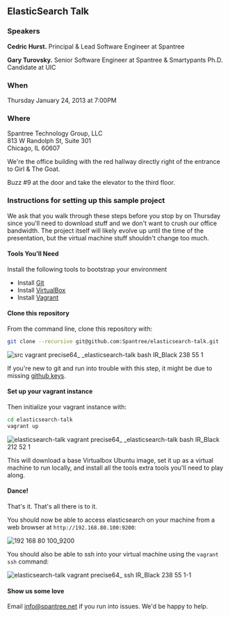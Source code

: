 ## ElasticSearch Talk

### Speakers
**Cedric Hurst.** Principal & Lead Software Engineer at Spantree

**Gary Turovsky.** Senior Software Engineer at Spantree & Smartypants Ph.D. Candidate at UIC

### When

Thursday January 24, 2013 at 7:00PM

### Where

Spantree Technology Group, LLC  
813 W Randolph St, Suite 301  
Chicago, IL 60607

We're the office building with the red hallway directly right of the entrance to Girl & The Goat.

Buzz #9 at the door and take the elevator to the third floor.

### Instructions for setting up this sample project

We ask that you walk through these steps before you stop by on Thursday since you'll need to download stuff
and we don't want to crush our office bandwidth.  The project itself will likely evolve up until
the time of the presentation, but the virtual machine stuff shouldn't change too much.

#### Tools You'll Need

Install the following tools to bootstrap your environment

* Install [Git](https://help.github.com/articles/set-up-git)
* Install [VirtualBox](https://www.virtualbox.org/)
* Install [Vagrant](http://www.vagrantup.com/)

#### Clone this repository

From the command line, clone this repository with:

```bash
git clone --recursive git@github.com:Spantree/elasticsearch-talk.git
```

![src vagrant precise64_ _elasticsearch-talk bash IR_Black 238 55 1](https://f.cloud.github.com/assets/530343/91372/a8ba382e-659c-11e2-924e-1dec8536f9ad.png)

If you're new to git and run into trouble with this step, it might be due to missing 
[github keys](https://help.github.com/articles/generating-ssh-keys).

#### Set up your vagrant instance

Then initialize your vagrant instance with:

```bash
cd elasticsearch-talk
vagrant up
```

![elasticsearch-talk vagrant precise64_ _elasticsearch-talk bash IR_Black 212 52 1](https://f.cloud.github.com/assets/530343/91359/57051f12-659c-11e2-8a32-eca2d597691e.png)


This will download a base Virtualbox Ubuntu image, set it up as a virtual machine to run locally,
and install all the tools extra tools you'll need to play along.

#### Dance!

That's it.  That's all there is to it.

You should now be able to access elasticsearch on your machine from a web browser at `http://192.168.80.100:9200`:

![192 168 80 100_9200](https://f.cloud.github.com/assets/530343/91341/8be1b6b0-659b-11e2-8785-48713160a396.png)

You should also be able to ssh into your virtual machine using the `vagrant ssh` command:

![elasticsearch-talk vagrant precise64_ ssh IR_Black 238 55 1-1](https://f.cloud.github.com/assets/530343/91387/08a27828-659d-11e2-81bc-ea9facd46221.png)

#### Show us some love

Email info@spantree.net if you run into issues.  We'd be happy to help.

